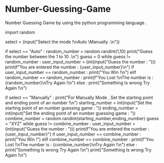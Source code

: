 # Number-Guessing-Game
Number Guessing Game by using the python programming language .

import random

select = (input("Select the mode !\nAuto \Manually .\n"))

if select == "Auto" :
    random_number = random.randint(1,10)
    print("Guess the number between the 1 to 10 .\n")
    guess = 0
    while guess != random_number :
        user_input_number = (int(input("Guess the number : ")))
        print(f"You are entered the number : {user_input_number}\n")
        if user_input_number == random_number :
            print("You Win !\n")
        elif random_number == random_number :
            print(f"You Lost !\nThe number is : {random_number}\nTry Again !\n")
        else :
            print("Something Is wrong Try Again !\n")

if select == "Manually" :
    print("For Manually Mode , Set the starting point and ending point of an number !\n")
    starting_number = int(input("Set the starting point of an number guessing game : "))
    ending_number = int(input("Set the ending point of an number guessing game : "))
    combine_number = random.randint(starting_number,ending_number)
    guess = "XYZ"
    while guess != combine_number :
        user_input_number = (int(input("Guess the number : ")))
        print(f"You are entered the number : {user_input_number}")
        if user_input_number == combine_number :
            print("You Win !")
        elif combine_number == combine_number :
            print(f"You Lost !\nThe number is : {combine_number}\nTry Again !\n")
        else :
            print("Something Is wrong Try Again !\n")
            print("Something Is wrong Try Again !\n")
